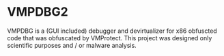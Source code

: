 # VMPDBG2

VMPDBG is a (GUI included) debugger and devirtualizer for x86 obfuscted code that was obfuscated by VMProtect. This project was designed only scientific purposes and / or malware analysis.
